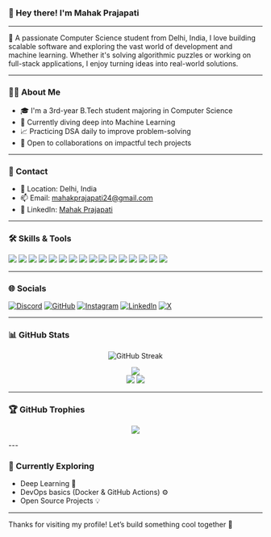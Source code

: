 ### 👋 Hey there! I'm Mahak Prajapati
---

🚀 A passionate Computer Science student from Delhi, India, I love building scalable software and exploring the vast world of development and machine learning. Whether it's solving algorithmic puzzles or working on full-stack applications, I enjoy turning ideas into real-world solutions.

---

### 🧑‍💻 About Me

- 🎓 I'm a 3rd-year B.Tech student majoring in Computer Science
- 🤖 Currently diving deep into Machine Learning
- 📈 Practicing DSA daily to improve problem-solving
- 🤝 Open to collaborations on impactful tech projects

---

### 💼 Contact

- 📍 Location: Delhi, India  
- 📫 Email: [mahakprajapati24@gmail.com](mailto:mahakprajapati24@gmail.com)
- 💼 LinkedIn: [Mahak Prajapati]([https://www.linkedin.com/in/mahak-prajapati-9b72a7331/])


---

### 🛠️ Skills & Tools

<p align="left">
  <!-- Languages -->
  <img src="https://img.shields.io/badge/Java-ED8B00?style=for-the-badge&logo=java&logoColor=white" />
  <img src="https://img.shields.io/badge/Python-3776AB?style=for-the-badge&logo=python&logoColor=white" />
  <img src="https://img.shields.io/badge/C++-00599C?style=for-the-badge&logo=cplusplus&logoColor=white" />
  <img src="https://img.shields.io/badge/C-00599C?style=for-the-badge&logo=c&logoColor=white" />
  <img src="https://img.shields.io/badge/JavaScript-F7DF1E?style=for-the-badge&logo=javascript&logoColor=black" />
  <img src="https://img.shields.io/badge/PHP-777BB4?style=for-the-badge&logo=php&logoColor=white" />
  
  <!-- Frontend -->
  <img src="https://img.shields.io/badge/HTML5-E34F26?style=for-the-badge&logo=html5&logoColor=white" />
  <img src="https://img.shields.io/badge/CSS3-1572B6?style=for-the-badge&logo=css3&logoColor=white" />
  <img src="https://img.shields.io/badge/Bootstrap-563D7C?style=for-the-badge&logo=bootstrap&logoColor=white" />
  <img src="https://img.shields.io/badge/React-20232A?style=for-the-badge&logo=react&logoColor=61DAFB" />
  
  <!-- Backend & DB -->
  <img src="https://img.shields.io/badge/MySQL-00758F?style=for-the-badge&logo=mysql&logoColor=white" />
  <img src="https://img.shields.io/badge/MongoDB-47A248?style=for-the-badge&logo=mongodb&logoColor=white" />

  <!-- Tools -->
  <img src="https://img.shields.io/badge/Git-F05032?style=for-the-badge&logo=git&logoColor=white" />
  <img src="https://img.shields.io/badge/GitHub-181717?style=for-the-badge&logo=github&logoColor=white" />
  <img src="https://img.shields.io/badge/VSCode-007ACC?style=for-the-badge&logo=visual%20studio%20code&logoColor=white" />
  <img src="https://img.shields.io/badge/Postman-FF6C37?style=for-the-badge&logo=postman&logoColor=white" />
</p>

---

### 🌐 Socials

[![Discord](https://img.shields.io/badge/Discord-7289DA?style=for-the-badge&logo=discord&logoColor=white)](https://discord.com/users/ayush_19_)
[![GitHub](https://img.shields.io/badge/GitHub-333?style=for-the-badge&logo=github&logoColor=white)](https://github.com/Ayushcode10)
[![Instagram](https://img.shields.io/badge/Instagram-E4405F?style=for-the-badge&logo=instagram&logoColor=white)](http://www.instagram.com/ayusshh__10)
[![LinkedIn](https://img.shields.io/badge/LinkedIn-0A66C2?style=for-the-badge&logo=linkedin&logoColor=white)](https://www.linkedin.com/in/ayush-saxena-293562257)
[![X](https://img.shields.io/badge/Twitter-1DA1F2?style=for-the-badge&logo=twitter&logoColor=white)](https://www.x.com/brokennbadd)

---

### 📊 GitHub Stats
<p align="center"> <img src="https://github-readme-streak-stats.herokuapp.com?user=mahakk24&theme=tokyonight&hide_border=false" alt="GitHub Streak" /> </p> <p align="center"> <img src="https://github-profile-summary-cards.vercel.app/api/cards/profile-details?username=mahakk24&theme=tokyonight" /> <br /> <img src="https://github-profile-summary-cards.vercel.app/api/cards/repos-per-language?username=mahakk24&theme=tokyonight" /> <img src="https://github-profile-summary-cards.vercel.app/api/cards/most-commit-language?username=mahakk24&theme=tokyonight" /> </p>

---
### 🏆 GitHub Trophies
<p align="center"> <img src="https://github-profile-trophy.vercel.app/?username=Ayushcode10&theme=tokyonight&no-bg=true&no-frame=true&column=7" /> </p>
---

### 🧠 Currently Exploring

- Deep Learning 🔬
- DevOps basics (Docker & GitHub Actions) ⚙️
- Open Source Projects 💡

---

Thanks for visiting my profile! Let’s build something cool together 🚀
